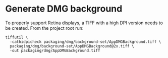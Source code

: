 # Generate DMG background

To properly support Retina displays, a TIFF with a high DPI version needs to be created. From the project root run:

```shell
tiffutil \
  -cathidpicheck packaging/dmg/background-set/AppDMGBackground.tiff \
  packaging/dmg/background-set/AppDMGBackground@2x.tiff \
  -out packaging/dmg/AppDMGBackground.tiff
```
